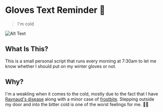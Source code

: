# Gloves Text Reminder 🧤

> I'm cold

![Alt Text](https://media.giphy.com/media/3o7ZeCHGCq8vJgj4GY/giphy.gif)

## What Is This?

This is a small personal script that runs every morning at 7:30am to let me know whether I should put on my winter gloves or not.

## Why?

I'm a weakling when it comes to the cold, mostly due to the fact that I have [Raynaud's disease](https://www.mayoclinic.org/diseases-conditions/raynauds-disease/symptoms-causes/syc-20363571) along with a minor case of [frostbite](https://www.mayoclinic.org/diseases-conditions/frostbite/symptoms-causes/syc-20372656). Stepping outside my door and into the bitter cold is one of the worst feelings for me. 🥶🤧
